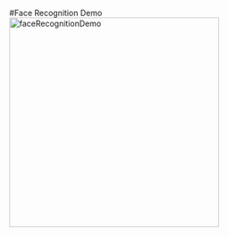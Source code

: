 #Face Recognition Demo
<img width="375" alt="faceRecognitionDemo" src="https://github.com/SIDDHARTH-SHANMUGAM/TrackingUnattended-front-end/assets/119119994/1065cae2-6980-4025-b0d3-f4bafddf6d97">
